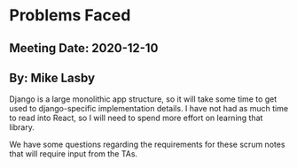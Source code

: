 # Problems Faced
## Meeting Date: 2020-12-10
## By: Mike Lasby
Django is a large monolithic app structure, so it will take some time to get used to django-specific implementation details. I have not had as much time to read into React, so I will need to spend more effort on learning that library. 

We have some questions regarding the requirements for these scrum notes that will require input from the TAs.